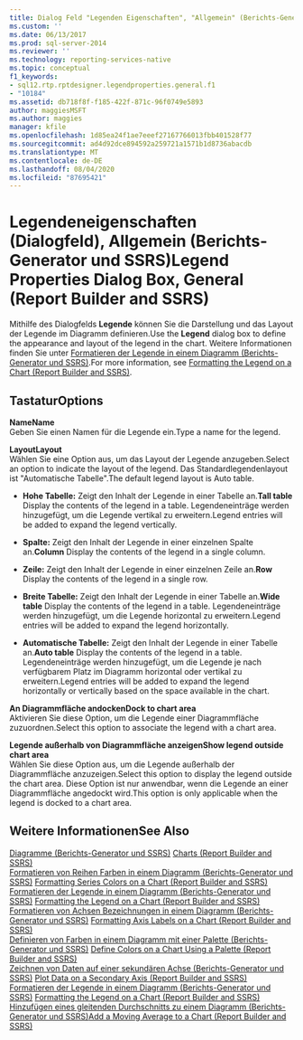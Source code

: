 ```yaml
---
title: Dialog Feld "Legenden Eigenschaften", "Allgemein" (Berichts-Generator und SSRS) | Microsoft-Dokumentation
ms.custom: ''
ms.date: 06/13/2017
ms.prod: sql-server-2014
ms.reviewer: ''
ms.technology: reporting-services-native
ms.topic: conceptual
f1_keywords:
- sql12.rtp.rptdesigner.legendproperties.general.f1
- "10184"
ms.assetid: db718f8f-f185-422f-871c-96f0749e5893
author: maggiesMSFT
ms.author: maggies
manager: kfile
ms.openlocfilehash: 1d85ea24f1ae7eeef27167766013fbb401528f77
ms.sourcegitcommit: ad4d92dce894592a259721a1571b1d8736abacdb
ms.translationtype: MT
ms.contentlocale: de-DE
ms.lasthandoff: 08/04/2020
ms.locfileid: "87695421"
---
```

# <a name="legend-properties-dialog-box-general-report-builder-and-ssrs"></a><span data-ttu-id="86c22-102">Legendeneigenschaften (Dialogfeld), Allgemein (Berichts-Generator und SSRS)</span><span class="sxs-lookup"><span data-stu-id="86c22-102">Legend Properties Dialog Box, General (Report Builder and SSRS)</span></span>
  <span data-ttu-id="86c22-103">Mithilfe des Dialogfelds **Legende** können Sie die Darstellung und das Layout der Legende im Diagramm definieren.</span><span class="sxs-lookup"><span data-stu-id="86c22-103">Use the **Legend** dialog box to define the appearance and layout of the legend in the chart.</span></span> <span data-ttu-id="86c22-104">Weitere Informationen finden Sie unter [Formatieren der Legende in einem Diagramm &#40;Berichts-Generator und SSRS&#41;](report-design/chart-legend-formatting-report-builder.md).</span><span class="sxs-lookup"><span data-stu-id="86c22-104">For more information, see [Formatting the Legend on a Chart &#40;Report Builder and SSRS&#41;](report-design/chart-legend-formatting-report-builder.md).</span></span>  
  
## <a name="options"></a><span data-ttu-id="86c22-105">Tastatur</span><span class="sxs-lookup"><span data-stu-id="86c22-105">Options</span></span>  
 <span data-ttu-id="86c22-106">**Name**</span><span class="sxs-lookup"><span data-stu-id="86c22-106">**Name**</span></span>  
 <span data-ttu-id="86c22-107">Geben Sie einen Namen für die Legende ein.</span><span class="sxs-lookup"><span data-stu-id="86c22-107">Type a name for the legend.</span></span>  
  
 <span data-ttu-id="86c22-108">**Layout**</span><span class="sxs-lookup"><span data-stu-id="86c22-108">**Layout**</span></span>  
 <span data-ttu-id="86c22-109">Wählen Sie eine Option aus, um das Layout der Legende anzugeben.</span><span class="sxs-lookup"><span data-stu-id="86c22-109">Select an option to indicate the layout of the legend.</span></span> <span data-ttu-id="86c22-110">Das Standardlegendenlayout ist "Automatische Tabelle".</span><span class="sxs-lookup"><span data-stu-id="86c22-110">The default legend layout is Auto table.</span></span>  
  
-   <span data-ttu-id="86c22-111">**Hohe Tabelle:** Zeigt den Inhalt der Legende in einer Tabelle an.</span><span class="sxs-lookup"><span data-stu-id="86c22-111">**Tall table** Display the contents of the legend in a table.</span></span> <span data-ttu-id="86c22-112">Legendeneinträge werden hinzugefügt, um die Legende vertikal zu erweitern.</span><span class="sxs-lookup"><span data-stu-id="86c22-112">Legend entries will be added to expand the legend vertically.</span></span>  
  
-   <span data-ttu-id="86c22-113">**Spalte:** Zeigt den Inhalt der Legende in einer einzelnen Spalte an.</span><span class="sxs-lookup"><span data-stu-id="86c22-113">**Column** Display the contents of the legend in a single column.</span></span>  
  
-   <span data-ttu-id="86c22-114">**Zeile:** Zeigt den Inhalt der Legende in einer einzelnen Zeile an.</span><span class="sxs-lookup"><span data-stu-id="86c22-114">**Row** Display the contents of the legend in a single row.</span></span>  
  
-   <span data-ttu-id="86c22-115">**Breite Tabelle:** Zeigt den Inhalt der Legende in einer Tabelle an.</span><span class="sxs-lookup"><span data-stu-id="86c22-115">**Wide table** Display the contents of the legend in a table.</span></span> <span data-ttu-id="86c22-116">Legendeneinträge werden hinzugefügt, um die Legende horizontal zu erweitern.</span><span class="sxs-lookup"><span data-stu-id="86c22-116">Legend entries will be added to expand the legend horizontally.</span></span>  
  
-   <span data-ttu-id="86c22-117">**Automatische Tabelle:** Zeigt den Inhalt der Legende in einer Tabelle an.</span><span class="sxs-lookup"><span data-stu-id="86c22-117">**Auto table** Display the contents of the legend in a table.</span></span> <span data-ttu-id="86c22-118">Legendeneinträge werden hinzugefügt, um die Legende je nach verfügbarem Platz im Diagramm horizontal oder vertikal zu erweitern.</span><span class="sxs-lookup"><span data-stu-id="86c22-118">Legend entries will be added to expand the legend horizontally or vertically based on the space available in the chart.</span></span>  
  
 <span data-ttu-id="86c22-119">**An Diagrammfläche andocken**</span><span class="sxs-lookup"><span data-stu-id="86c22-119">**Dock to chart area**</span></span>  
 <span data-ttu-id="86c22-120">Aktivieren Sie diese Option, um die Legende einer Diagrammfläche zuzuordnen.</span><span class="sxs-lookup"><span data-stu-id="86c22-120">Select this option to associate the legend with a chart area.</span></span>  
  
 <span data-ttu-id="86c22-121">**Legende außerhalb von Diagrammfläche anzeigen**</span><span class="sxs-lookup"><span data-stu-id="86c22-121">**Show legend outside chart area**</span></span>  
 <span data-ttu-id="86c22-122">Wählen Sie diese Option aus, um die Legende außerhalb der Diagrammfläche anzuzeigen.</span><span class="sxs-lookup"><span data-stu-id="86c22-122">Select this option to display the legend outside the chart area.</span></span> <span data-ttu-id="86c22-123">Diese Option ist nur anwendbar, wenn die Legende an einer Diagrammfläche angedockt wird.</span><span class="sxs-lookup"><span data-stu-id="86c22-123">This option is only applicable when the legend is docked to a chart area.</span></span>  
  
## <a name="see-also"></a><span data-ttu-id="86c22-124">Weitere Informationen</span><span class="sxs-lookup"><span data-stu-id="86c22-124">See Also</span></span>  
 <span data-ttu-id="86c22-125">[Diagramme &#40;Berichts-Generator und SSRS&#41;](report-design/charts-report-builder-and-ssrs.md) </span><span class="sxs-lookup"><span data-stu-id="86c22-125">[Charts &#40;Report Builder and SSRS&#41;](report-design/charts-report-builder-and-ssrs.md) </span></span>  
 <span data-ttu-id="86c22-126">[Formatieren von Reihen Farben in einem Diagramm &#40;Berichts-Generator und SSRS&#41;](report-design/formatting-series-colors-on-a-chart-report-builder-and-ssrs.md) </span><span class="sxs-lookup"><span data-stu-id="86c22-126">[Formatting Series Colors on a Chart &#40;Report Builder and SSRS&#41;](report-design/formatting-series-colors-on-a-chart-report-builder-and-ssrs.md) </span></span>  
 <span data-ttu-id="86c22-127">[Formatieren der Legende in einem Diagramm &#40;Berichts-Generator und SSRS&#41;](report-design/chart-legend-formatting-report-builder.md) </span><span class="sxs-lookup"><span data-stu-id="86c22-127">[Formatting the Legend on a Chart &#40;Report Builder and SSRS&#41;](report-design/chart-legend-formatting-report-builder.md) </span></span>  
 <span data-ttu-id="86c22-128">[Formatieren von Achsen Bezeichnungen in einem Diagramm &#40;Berichts-Generator und SSRS&#41;](report-design/formatting-axis-labels-on-a-chart-report-builder-and-ssrs.md) </span><span class="sxs-lookup"><span data-stu-id="86c22-128">[Formatting Axis Labels on a Chart &#40;Report Builder and SSRS&#41;](report-design/formatting-axis-labels-on-a-chart-report-builder-and-ssrs.md) </span></span>  
 <span data-ttu-id="86c22-129">[Definieren von Farben in einem Diagramm mit einer Palette &#40;Berichts-Generator und SSRS&#41;](report-design/define-colors-on-a-chart-using-a-palette-report-builder-and-ssrs.md) </span><span class="sxs-lookup"><span data-stu-id="86c22-129">[Define Colors on a Chart Using a Palette &#40;Report Builder and SSRS&#41;](report-design/define-colors-on-a-chart-using-a-palette-report-builder-and-ssrs.md) </span></span>  
 <span data-ttu-id="86c22-130">[Zeichnen von Daten auf einer sekundären Achse &#40;Berichts-Generator und SSRS&#41;](report-design/plot-data-on-a-secondary-axis-report-builder-and-ssrs.md) </span><span class="sxs-lookup"><span data-stu-id="86c22-130">[Plot Data on a Secondary Axis &#40;Report Builder and SSRS&#41;](report-design/plot-data-on-a-secondary-axis-report-builder-and-ssrs.md) </span></span>  
 <span data-ttu-id="86c22-131">[Formatieren der Legende in einem Diagramm &#40;Berichts-Generator und SSRS&#41;](report-design/chart-legend-formatting-report-builder.md) </span><span class="sxs-lookup"><span data-stu-id="86c22-131">[Formatting the Legend on a Chart &#40;Report Builder and SSRS&#41;](report-design/chart-legend-formatting-report-builder.md) </span></span>  
 [<span data-ttu-id="86c22-132">Hinzufügen eines gleitenden Durchschnitts zu einem Diagramm &#40;Berichts-Generator und SSRS&#41;</span><span class="sxs-lookup"><span data-stu-id="86c22-132">Add a Moving Average to a Chart &#40;Report Builder and SSRS&#41;</span></span>](report-design/add-a-moving-average-to-a-chart-report-builder-and-ssrs.md)  
  
  
